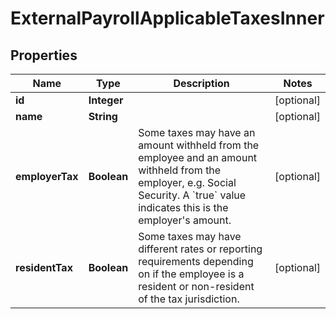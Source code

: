 

# ExternalPayrollApplicableTaxesInner


## Properties

| Name | Type | Description | Notes |
|------------ | ------------- | ------------- | -------------|
|**id** | **Integer** |  |  [optional] |
|**name** | **String** |  |  [optional] |
|**employerTax** | **Boolean** | Some taxes may have an amount withheld from the employee and an amount withheld from the employer, e.g. Social Security. A &#x60;true&#x60; value indicates this is the employer&#39;s amount. |  [optional] |
|**residentTax** | **Boolean** | Some taxes may have different rates or reporting requirements depending on if the employee is a resident or non-resident of the tax jurisdiction. |  [optional] |



